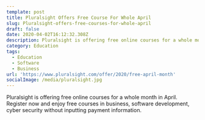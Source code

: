 ```yaml
---
template: post
title: Pluralsight Offers Free Course For Whole April
slug: Pluralsight-offers-free-courses-for-whole-april
draft: false
date: 2020-04-02T16:12:32.308Z
description: Pluralsight is offering free online courses for a whole month in April.
category: Education
tags:
  - Education
  - Software
  - Business
url: 'https://www.pluralsight.com/offer/2020/free-april-month'
socialImage: /media/pluralsight.jpg
---
```

Pluralsight is offering free online courses for a whole month in April. Register now and enjoy free courses in business, software development, cyber security without inputting payment information.